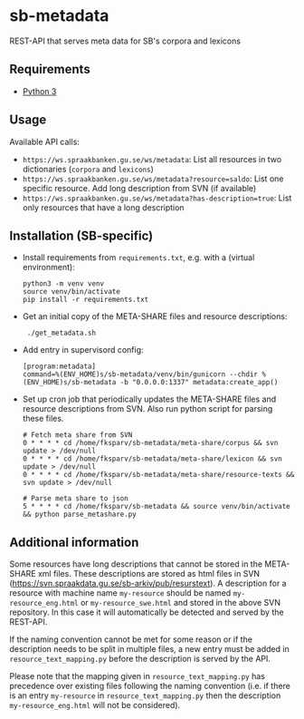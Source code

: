 # sb-metadata
REST-API that serves meta data for SB's corpora and lexicons

## Requirements

* [Python 3](https://docs.python.org/3/)

## Usage

Available API calls:

- `https://ws.spraakbanken.gu.se/ws/metadata`: List all resources in two dictionaries (`corpora` and `lexicons`)
- `https://ws.spraakbanken.gu.se/ws/metadata?resource=saldo`: List one specific resource. Add long description from SVN (if available)
- `https://ws.spraakbanken.gu.se/ws/metadata?has-description=true`: List only resources that have a long description

## Installation (SB-specific)

- Install requirements from `requirements.txt`, e.g. with a (virtual environment):
  ```
  python3 -m venv venv
  source venv/bin/activate
  pip install -r requirements.txt
  ```

- Get an initial copy of the META-SHARE files and resource descriptions:
  ```
   ./get_metadata.sh
  ```

- Add entry in supervisord config:
  ```
  [program:metadata]
  command=%(ENV_HOME)s/sb-metadata/venv/bin/gunicorn --chdir %(ENV_HOME)s/sb-metadata -b "0.0.0.0:1337" metadata:create_app()
  ```

- Set up cron job that periodically updates the META-SHARE files and resource descriptions from SVN.
  Also run python script for parsing these files.
  ```
  # Fetch meta share from SVN
  0 * * * * cd /home/fksparv/sb-metadata/meta-share/corpus && svn update > /dev/null
  0 * * * * cd /home/fksparv/sb-metadata/meta-share/lexicon && svn update > /dev/null
  0 * * * * cd /home/fksparv/sb-metadata/meta-share/resource-texts && svn update > /dev/null

  # Parse meta share to json
  5 * * * * cd /home/fksparv/sb-metadata && source venv/bin/activate && python parse_metashare.py
  ```

## Additional information

Some resources have long descriptions that cannot be stored in the META-SHARE xml files.
These descriptions are stored as html files in SVN (https://svn.spraakdata.gu.se/sb-arkiv/pub/resurstext).
A description for a resource with machine name `my-resource` should be named `my-resource_eng.html` or `my-resource_swe.html`
and stored in the above SVN repository. In this case it will automatically be detected and served by the REST-API.

If the naming convention cannot be met for some reason or if the description needs to be split in multiple files,
a new entry must be added in `resource_text_mapping.py` before the description is served by the API.

Please note that the mapping given in `resource_text_mapping.py` has precedence over existing files following the naming convention
(i.e. if there is an entry `my-resource` in `resource_text_mapping.py` then the description `my-resource_eng.html` will not be considered).
